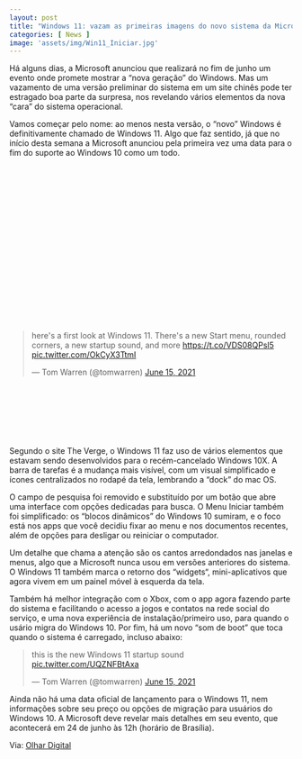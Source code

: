 ```yaml
---
layout: post
title: "Windows 11: vazam as primeiras imagens do novo sistema da Microsoft"
categories: [ News ]
image: 'assets/img/Win11_Iniciar.jpg'
---
```


Há alguns dias, a Microsoft anunciou que realizará no fim de junho um evento onde promete mostrar a “nova geração” do Windows. Mas um vazamento de uma versão preliminar do sistema em um site chinês pode ter estragado boa parte da surpresa, nos revelando vários elementos da nova “cara” do sistema operacional.

Vamos começar pelo nome: ao menos nesta versão, o “novo” Windows é definitivamente chamado de Windows 11. Algo que faz sentido, já que no início desta semana a Microsoft anunciou pela primeira vez uma data para o fim do suporte ao Windows 10 como um todo.

<!-- QUADRADO -->
<script async src="//pagead2.googlesyndication.com/pagead/js/adsbygoogle.js"></script>
<ins class="adsbygoogle"
style="display:inline-block;width:336px;height:280px"
data-ad-client="ca-pub-2838251107855362"
data-ad-slot="5351066970"></ins>
<script>
(adsbygoogle = window.adsbygoogle || []).push({});
</script>

<blockquote class="twitter-tweet"><p lang="en" dir="ltr">here&#39;s a first look at Windows 11. There&#39;s a new Start menu, rounded corners, a new startup sound, and more <a href="https://t.co/VDS08QPsl5">https://t.co/VDS08QPsl5</a> <a href="https://t.co/OkCyX3TtmI">pic.twitter.com/OkCyX3TtmI</a></p>&mdash; Tom Warren (@tomwarren) <a href="https://twitter.com/tomwarren/status/1404843837726547971?ref_src=twsrc%5Etfw">June 15, 2021</a></blockquote> <script async src="https://platform.twitter.com/widgets.js" charset="utf-8"></script>

<!-- MINI ANÚNCIO -->
<script async src="//pagead2.googlesyndication.com/pagead/js/adsbygoogle.js"></script>
<!-- Games Root -->
<ins class="adsbygoogle"
style="display:inline-block;width:730px;height:95px"
data-ad-client="ca-pub-2838251107855362"
data-ad-slot="5351066970"></ins>
<script>
(adsbygoogle = window.adsbygoogle || []).push({});
</script>

Segundo o site The Verge, o Windows 11 faz uso de vários elementos que estavam sendo desenvolvidos para o recém-cancelado Windows 10X. A barra de tarefas é a mudança mais visível, com um visual simplificado e ícones centralizados no rodapé da tela, lembrando a “dock” do mac OS.

O campo de pesquisa foi removido e substituído por um botão que abre uma interface com opções dedicadas para busca. O Menu Iniciar também foi simplificado: os “blocos dinâmicos” do Windows 10 sumiram, e o foco está nos apps que você decidiu fixar ao menu e nos documentos recentes, além de opções para desligar ou reiniciar o computador.

Um detalhe que chama a atenção são os cantos arredondados nas janelas e menus, algo que a Microsoft nunca usou em versões anteriores do sistema. O Windows 11 também marca o retorno dos “widgets“, mini-aplicativos que agora vivem em um painel móvel à esquerda da tela.

Também há melhor integração com o Xbox, com o app agora fazendo parte do sistema e facilitando o acesso a jogos e contatos na rede social do serviço, e uma nova experiência de instalação/primeiro uso, para quando o usário migra do Windows 10. Por fim, há um novo “som de boot” que toca quando o sistema é carregado, incluso abaixo:

<!-- RETANGULO LARGO 2 -->
<script async src="//pagead2.googlesyndication.com/pagead/js/adsbygoogle.js"></script>
<ins class="adsbygoogle"
style="display:block; text-align:center;"
data-ad-layout="in-article"
data-ad-format="fluid"
data-ad-client="ca-pub-2838251107855362"
data-ad-slot="8549252987"></ins>
<script>
(adsbygoogle = window.adsbygoogle || []).push({});
</script>

<blockquote class="twitter-tweet"><p lang="en" dir="ltr">this is the new Windows 11 startup sound <a href="https://t.co/UQZNFBtAxa">pic.twitter.com/UQZNFBtAxa</a></p>&mdash; Tom Warren (@tomwarren) <a href="https://twitter.com/tomwarren/status/1404840956893990914?ref_src=twsrc%5Etfw">June 15, 2021</a></blockquote> <script async src="https://platform.twitter.com/widgets.js" charset="utf-8"></script>

Ainda não há uma data oficial de lançamento para o Windows 11, nem informações sobre seu preço ou opções de migração para usuários do Windows 10. A Microsoft deve revelar mais detalhes em seu evento, que acontecerá em 24 de junho às 12h (horário de Brasília).

<!-- RETANGULO LARGO -->
<script async src="https://pagead2.googlesyndication.com/pagead/js/adsbygoogle.js"></script>
<!-- Informat -->
<ins class="adsbygoogle"
style="display:block"
data-ad-client="ca-pub-2838251107855362"
data-ad-slot="2327980059"
data-ad-format="auto"
data-full-width-responsive="true"></ins>
<script>
(adsbygoogle = window.adsbygoogle || []).push({});
</script>

Via: [Olhar Digital](https://olhardigital.com.br/2021/06/15/reviews/windows-11-vazam-as-primeiras-imagens-do-novo-sistema-da-microsoft/)

